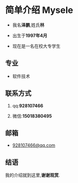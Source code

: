 # 简单介绍 Mysele #
 
- 我名**泽鹏**,姓氏**林**

- 出生于**1997年4月**
- 现在是一名在校大专学生
## 专业 ##
- 软件技术

## 联系方式 ##
1. qq:**928107466**

2. 微信:**15018380495**

## 邮箱 ##
- 928107466@qq.com
## 结语 ##
我的介绍就到这里,**谢谢观赏**.



